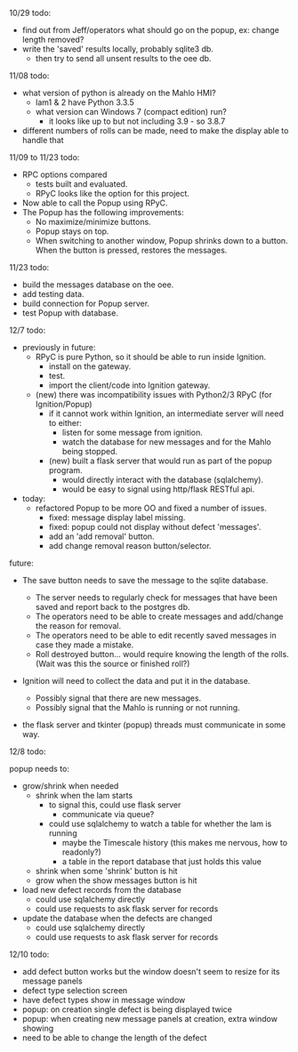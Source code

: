 10/29 todo:

* find out from Jeff/operators what should go on the popup, ex: change length removed?
* write the 'saved' results locally, probably sqlite3 db.
  * then try to send all unsent results to the oee db.

11/08 todo:

* what version of python is already on the Mahlo HMI?
  * lam1 & 2 have Python 3.3.5
  * what version can Windows 7 (compact edition) run?
    * it looks like up to but not including 3.9 - so 3.8.7
* different numbers of rolls can be made, need to make the display able to handle that

11/09 to 11/23 todo:
* RPC options compared
  * tests built and evaluated.
  * RPyC looks like the option for this project.
* Now able to call the Popup using RPyC.
* The Popup has the following improvements:
  * No maximize/minimize buttons.
  * Popup stays on top.
  * When switching to another window, Popup shrinks down to a button. When the button is pressed, restores the messages.

11/23 todo:
* build the messages database on the oee.
* add testing data.
* build connection for Popup server.
* test Popup with database.

12/7 todo:
  * previously in future:
    * RPyC is pure Python, so it should be able to run inside Ignition.
      * install on the gateway.
      * test.
      * import the client/code into Ignition gateway.
    * (new) there was incompatibility issues with Python2/3 RPyC (for Ignition/Popup)
      * if it cannot work within Ignition, an intermediate server will need to either:
        * listen for some message from ignition.
        * watch the database for new messages and for the Mahlo being stopped.
      * (new) built a flask server that would run as part of the popup program.
        * would directly interact with the database (sqlalchemy).
        * would be easy to signal using http/flask RESTful api.
  * today:
    * refactored Popup to be more OO and fixed a number of issues.
      * fixed: message display label missing.
      * fixed: popup could not display without defect 'messages'.
      * add an 'add removal' button.
      * add change removal reason button/selector.

future:
* The save button needs to save the message to the sqlite database.
  * The server needs to regularly check for messages that have been saved and report back to the postgres db.
  * The operators need to be able to create messages and add/change the reason for removal.
  * The operators need to be able to edit recently saved messages in case they made a mistake.
  * Roll destroyed button... would require knowing the length of the rolls. (Wait was this the source or finished roll?)

* Ignition will need to collect the data and put it in the database.
  * Possibly signal that there are new messages.
  * Possibly signal that the Mahlo is running or not running.

* the flask server and tkinter (popup) threads must communicate in some way.

12/8 todo:

popup needs to:
* grow/shrink when needed
  * shrink when the lam starts
    * to signal this, could use flask server
      * communicate via queue?
    * could use sqlalchemy to watch a table for whether the lam is running
      * maybe the Timescale history (this makes me nervous, how to readonly?)
      * a table in the report database that just holds this value
  * shrink when some 'shrink' button is hit
  * grow when the show messages button is hit
* load new defect records from the database
  * could use sqlalchemy directly
  * could use requests to ask flask server for records
* update the database when the defects are changed
  * could use sqlalchemy directly
  * could use requests to ask flask server for records

12/10 todo:
* add defect button works but the window doesn't seem to resize for its message panels
* defect type selection screen
* have defect types show in message window
* popup: on creation single defect is being displayed twice
* popup: when creating new message panels at creation, extra window showing
* need to be able to change the length of the defect
